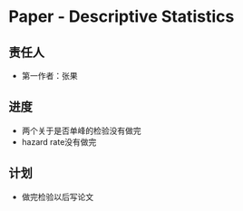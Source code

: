 # Paper - Descriptive Statistics

## 责任人

- 第一作者：张果


## 进度

- 两个关于是否单峰的检验没有做完
- hazard rate没有做完

## 计划

- 做完检验以后写论文
